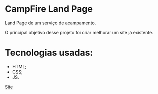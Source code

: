 # CampFire Land Page
Land Page de um serviço de acampamento.

O principal objetivo desse projeto foi criar melhorar um site já existente.

# Tecnologias usadas:
* HTML;
* CSS;
* JS.

<a href="https://camp-land-page.vercel.app/">Site</a>

